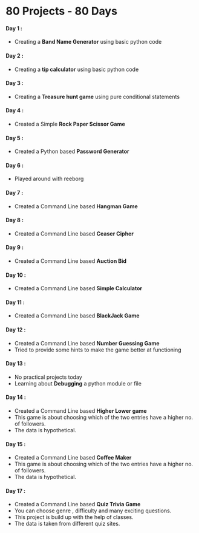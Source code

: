 # 80 Projects - 80 Days
#### Day 1 : 
  * Creating a **Band Name Generator** using basic python code
#### Day 2 : 
  * Creating a **tip calculator** using basic python code 
#### Day 3 : 
  * Creating a **Treasure hunt game** using pure conditional statements
#### Day 4 : 
  * Created a Simple **Rock Paper Scissor Game**
#### Day 5 : 
  * Created a Python based **Password Generator**
#### Day 6 : 
  * Played around with reeborg 
#### Day 7 : 
  * Created a Command Line based **Hangman Game**
#### Day 8 : 
  * Created a Command Line based **Ceaser Cipher**
#### Day 9 : 
  * Created a Command Line based **Auction Bid**
#### Day 10 : 
  * Created a Command Line based **Simple Calculator**
#### Day 11 :
  * Created a Command Line based **BlackJack Game**
#### Day 12 :
  * Created a Command Line based **Number Guessing Game**
  * Tried to provide some hints to make the game better at functioning
  #### Day 13 :
  * No practical projects today
  * Learning about **Debugging** a python module or file
  #### Day 14 :
  * Created a Command Line based **Higher Lower game**
  * This game is about choosing which of the two entries have a higher no. of followers.
  * The data is hypothetical.
  #### Day 15 :
  * Created a Command Line based **Coffee Maker**
  * This game is about choosing which of the two entries have a higher no. of followers.
  * The data is hypothetical.
  #### Day 17 :
  * Created a Command Line based **Quiz Trivia Game**
  * You can choose genre , difficulty and many exciting questions.
  * This project is build up with the help of classes.
  * The data is taken from different quiz sites.
